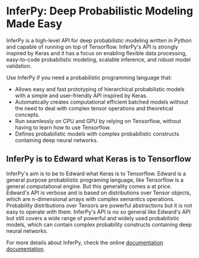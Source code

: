 InferPy: Deep Probabilistic Modeling Made Easy
==============================================


InferPy is a high-level API for deep probabilistic modeling written in Python and
capable of running on top of Tensorflow. InferPy\'s API is strongly inspired by Keras and it has 
a focus on enabling flexible data processing, 
easy-to-code probabilistic modeling, scalable inference, and robust model validation.

Use InferPy if you need a probabilistic programming language that:

* Allows easy and fast prototyping of hierarchical probabilistic models with a simple and user-friendly
 API inspired by Keras. 
* Automatically creates computational efficient batched models without the need to deal with complex
 tensor operations
and theoretical concepts.
* Run seamlessly on CPU and GPU by relying on Tensorflow, without having to learn how to use Tensorflow.
* Defines probabilistic models with complex probabilistic constructs containing deep neural networks.


InferPy is to Edward what Keras is to Tensorflow
------------------------------------------------

InferPy\'s aim is to be to Edward what Keras is to Tensorflow. Edward is
a general purpose probabilistic programing language, like Tensorflow is
a general computational engine. But this generality comes a at price.
Edward\'s API is verbose and is based on distributions over Tensor
objects, which are n-dimensional arrays with complex semantics
operations. Probability distributions over Tensors are powerful
abstractions but it is not easy to operate with them. InferPy\'s API is
no so general like Edward\'s API but still covers a wide range of
powerful and widely used probabilistic models, which can contain complex
probability constructs containing deep neural networks.

For more details about InferPy, check the online [documentation
documentation](https://inferpy.readthedocs.io).